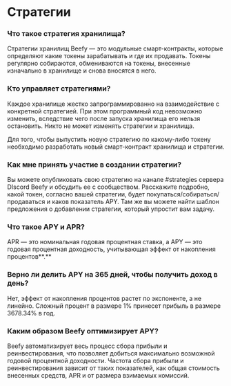 # Стратегии

### Что такое стратегия хранилища?

Стратегии хранилищ Beefy — это модульные смарт-контракты, которые определяют какие токены зарабатывать и где их продавать. Токены регулярно собираются, обмениваются на токены, внесенные изначально в хранилище и снова вносятся в него.

### **Кто управляет стратегиями?**

Каждое хранилище жестко запрограммированно на взаимодействие с конкретной стратегией. При этом программный код невозможно изменить, вследствие чего после запуска хранилища его нельзя остановить. Никто не может изменять стратегии и хранилища.

Для того, чтобы выпустить новую стратегию по какому-либо токену необходимо разработать новый смарт-контракт хранилища и стратегии.

### **Как мне принять участие в создании стратегии?**

Вы можете опубликовать свою стратегию на канале \#strategies сервера DIscord Beefy и обсудить ее с сообществом. Расскажите подробно, какой токен, согласно вашей стратегии, будет покупаться/собираться/продаваться и каков показатель APY. Там же вы можете найти шаблон предложения о добавлении стратегии, который упростит вам задачу.

### **Что такое APY и APR?**

APR — это номинальная годовая процентная ставка, а APY — это годовая процентная доходность, учитывающая эффект от накопления процентов**.**

### **Верно ли делить APY на 365 дней, чтобы получить доход в день?**

Нет, эффект от накопления процентов растет по экспоненте, а не линейно. Сложный процент в размере 1% принесет прибыль в размере 3678.34% в год.

### **Каким образом Beefy оптимизирует APY?**

Beefy автоматизирует весь процесс сбора прибыли и реинвестирования, что позволяет добиться максимально возможной годовой процентной доходности. Частота сбора прибыли и реинвестирования зависит от таких показателей, как общая стоимость внесенных средств, APR и от размера взимаемых комиссий.


